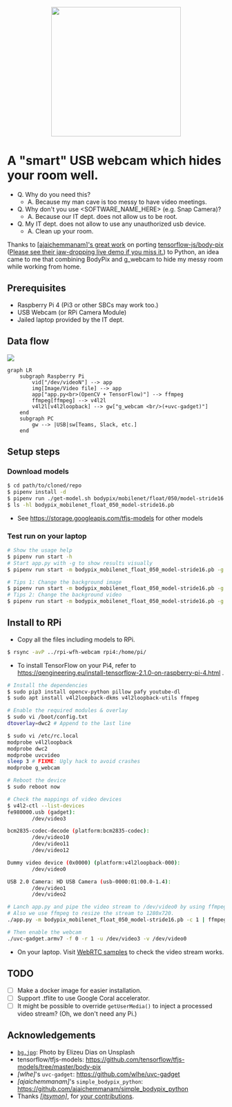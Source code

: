 <p align="center">
  <img align="center" width="300px" height="auto" src="./assets/spam_s.gif">
</p>

# A "smart" USB webcam which hides your room well.

- Q. Why do you need this?
  - A. Because my man cave is too messy to have video meetings.
- Q. Why don't you use <SOFTWARE_NAME_HERE>  (e.g. Snap Camera)?
  - A. Because our IT dept. does not allow us to be root.
- Q. My IT dept. does not allow to use any unauthorized usb device.
  - A. Clean up your room.

Thanks to [[ajaichemmanam]'s great work](https://github.com/ajaichemmanam/simple_bodypix_python) on porting [tensorflow-js/body-pix](https://github.com/tensorflow/tfjs-models/tree/master/body-pix)
 ([Please see their jaw-dropping live demo if you miss it.](https://storage.googleapis.com/tfjs-models/demos/body-pix/index.html)) to Python, 
 an idea came to me that combining BodyPix and g_webcam to hide my messy room while working from home.

## Prerequisites
- Raspberry Pi 4 (Pi3 or other SBCs may work too.)
- USB Webcam (or RPi Camera Module)
- Jailed laptop provided by the IT dept.

## Data flow
[![](https://mermaid.ink/img/eyJjb2RlIjoiZ3JhcGggTFJcbiAgICBzdWJncmFwaCBSYXNwYmVycnkgUGlcbiAgICAgICAgdmlkW1wiL2Rldi92aWRlb05cIl0gLS0-IGFwcFxuICAgICAgICBpbWdbSW1hZ2UvVmlkZW8gZmlsZV0gLS0-IGFwcFxuICAgICAgICBhcHBbXCJhcHAucHk8YnI-KE9wZW5DViArIFRlbnNvckZsb3cpXCJdIC0tPiBmZm1wZWdcbiAgICAgICAgZmZtcGVnW2ZmbXBlZ10gLS0-IHY0bDJsXG4gICAgICAgIHY0bDJsW3Y0bDJsb29wYmFja10gLS0-IGd3W1wiZ193ZWJjYW0gPGJyLz4oK3V2Yy1nYWRnZXQpXCJdXG4gICAgZW5kXG4gICAgc3ViZ3JhcGggUENcbiAgICAgICAgZ3cgLS0-IHxVU0J8c3dbVGVhbXMsIFNsYWNrLCBldGMuXVxuICAgIGVuZFxuIiwibWVybWFpZCI6eyJ0aGVtZSI6ImRlZmF1bHQifSwidXBkYXRlRWRpdG9yIjpmYWxzZX0)](https://mermaid-js.github.io/mermaid-live-editor/#/edit/eyJjb2RlIjoiZ3JhcGggTFJcbiAgICBzdWJncmFwaCBSYXNwYmVycnkgUGlcbiAgICAgICAgdmlkW1wiL2Rldi92aWRlb05cIl0gLS0-IGFwcFxuICAgICAgICBpbWdbSW1hZ2UvVmlkZW8gZmlsZV0gLS0-IGFwcFxuICAgICAgICBhcHBbXCJhcHAucHk8YnI-KE9wZW5DViArIFRlbnNvckZsb3cpXCJdIC0tPiBmZm1wZWdcbiAgICAgICAgZmZtcGVnW2ZmbXBlZ10gLS0-IHY0bDJsXG4gICAgICAgIHY0bDJsW3Y0bDJsb29wYmFja10gLS0-IGd3W1wiZ193ZWJjYW0gPGJyLz4oK3V2Yy1nYWRnZXQpXCJdXG4gICAgZW5kXG4gICAgc3ViZ3JhcGggUENcbiAgICAgICAgZ3cgLS0-IHxVU0J8c3dbVGVhbXMsIFNsYWNrLCBldGMuXVxuICAgIGVuZFxuIiwibWVybWFpZCI6eyJ0aGVtZSI6ImRlZmF1bHQifSwidXBkYXRlRWRpdG9yIjpmYWxzZX0)
```mermaid
graph LR
    subgraph Raspberry Pi
        vid["/dev/videoN"] --> app
        img[Image/Video file] --> app
        app["app.py<br>(OpenCV + TensorFlow)"] --> ffmpeg
        ffmpeg[ffmpeg] --> v4l2l
        v4l2l[v4l2loopback] --> gw["g_webcam <br/>(+uvc-gadget)"]
    end
    subgraph PC
        gw --> |USB|sw[Teams, Slack, etc.]
    end
```

## Setup steps
### Download models
```bash
$ cd path/to/cloned/repo
$ pipenv install -d
$ pipenv run ./get-model.sh bodypix/mobilenet/float/050/model-stride16
$ ls -hl bodypix_mobilenet_float_050_model-stride16.pb
```
- See https://storage.googleapis.com/tfjs-models for other models

### Test run on your laptop
```bash
# Show the usage help
$ pipenv run start -h 
# Start app.py with -g to show results visually
$ pipenv run start -m bodypix_mobilenet_float_050_model-stride16.pb -g

# Tips 1: Change the background image
$ pipenv run start -m bodypix_mobilenet_float_050_model-stride16.pb -g -i awesome_image.jpg
# Tips 2: Change the background video
$ pipenv run start -m bodypix_mobilenet_float_050_model-stride16.pb -g -e awesome_video.mp4
```

## Install to RPi
- Copy all the files including models to RPi.
```bash
$ rsync -avP ../rpi-wfh-webcam rpi4:/home/pi/
```

- To install TensorFlow on your Pi4, refer to https://qengineering.eu/install-tensorflow-2.1.0-on-raspberry-pi-4.html .
```bash
# Install the dependencies
$ sudo pip3 install opencv-python pillow pafy youtube-dl
$ sudo apt install v4l2loopback-dkms v4l2loopback-utils ffmpeg

# Enable the required modules & overlay
$ sudo vi /boot/config.txt
dtoverlay=dwc2 # Append to the last line

$ sudo vi /etc/rc.local
modprobe v4l2loopback
modprobe dwc2
modprobe uvcvideo
sleep 3 # FIXME: Ugly hack to avoid crashes
modprobe g_webcam

# Reboot the device
$ sudo reboot now

# Check the mappings of video devices
$ v4l2-ctl --list-devices                                             
fe980000.usb (gadget):
        /dev/video3

bcm2835-codec-decode (platform:bcm2835-codec):
        /dev/video10
        /dev/video11
        /dev/video12

Dummy video device (0x0000) (platform:v4l2loopback-000):
        /dev/video0

USB 2.0 Camera: HD USB Camera (usb-0000:01:00.0-1.4):
        /dev/video1
        /dev/video2

# Lanch app.py and pipe the video stream to /dev/video0 by using ffmpeg.
# Also we use ffmpeg to resize the stream to 1280x720.
./app.py -m bodypix_mobilenet_float_050_model-stride16.pb -c 1 | ffmpeg -s 640x480 -f rawvideo -pix_fmt bgr24 -framerate 10 -i - -s 1280x720 -vf crop=w=640:h=360 -r 10 -f v4l2 -vcodec rawvideo -pix_fmt yuyv422 /dev/video0

# Then enable the webcam
./uvc-gadget.armv7 -f 0 -r 1 -u /dev/video3 -v /dev/video0
```
- On your laptop. Visit [WebRTC samples](https://webrtc.github.io/samples/src/content/getusermedia/resolution/) to check the video stream works.

## TODO
- [ ] Make a docker image for easier installation.
- [ ] Support .tflite to use Google Coral accelerator.
- [ ] It might be possible to override `getUserMedia()` to inject a processed video stream? (Oh, we don't need any Pi.)

## Acknowledgements
- [`bg.jpg`](./bg.jpg): Photo by Elizeu Dias on Unsplash
- tensorflow/tfjs-models: https://github.com/tensorflow/tfjs-models/tree/master/body-pix
- _[wlhe]_'s `uvc-gadget`: https://github.com/wlhe/uvc-gadget
- _[ajaichemmanam]_'s `simple_bodypix_python`: https://github.com/ajaichemmanam/simple_bodypix_python
- Thanks [_[jtsymon]_](https://github.com/jtsymon), for [your contributions](https://github.com/likeablob/rpi-wfh-webcam/pulls?q=is%3Apr+author%3Ajtsymon).
